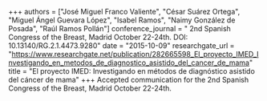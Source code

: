 +++
authors = ["José Miguel Franco Valiente", "César Suárez Ortega", "Miguel Ángel Guevara López", "Isabel Ramos", "Naimy González de Posada", "Raúl Ramos Pollán"]
conference_journal = " 2nd Spanish Congress of the Breast, Madrid October 22-24th. DOI: 10.13140/RG.2.1.4473.9280"
date = "2015-10-09"
researchgate_url = "https://www.researchgate.net/publication/282665598_El_proyecto_IMED_Investigando_en_metodos_de_diagnostico_asistido_del_cancer_de_mama"
title = "El proyecto IMED: Investigando en métodos de diagnóstico asistido del cáncer de mama"
+++
Accepted communication for the 2nd Spanish Congress of the Breast, Madrid October 22-24th.
